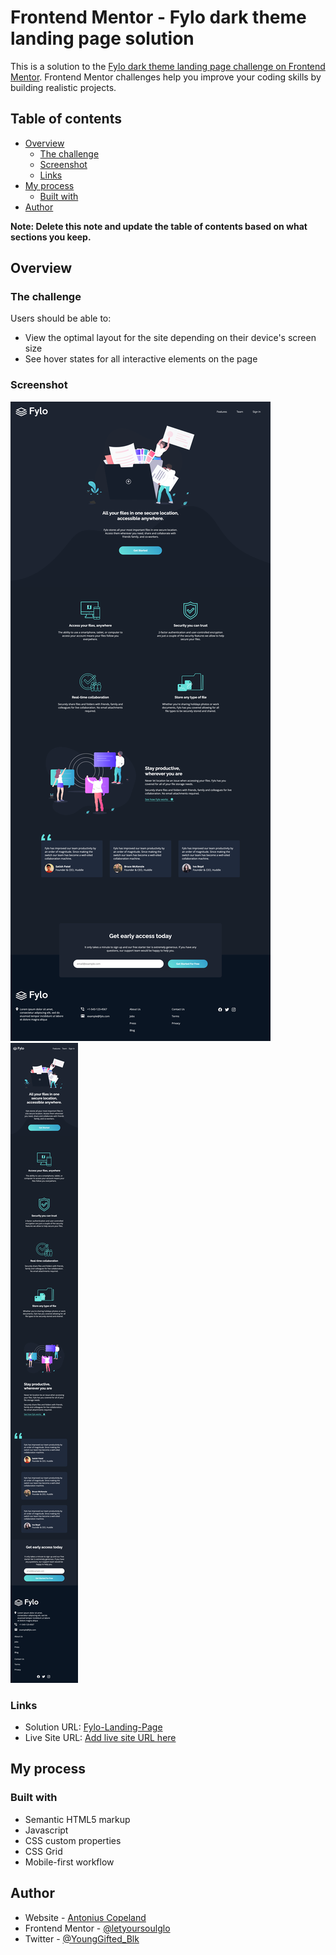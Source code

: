 # Frontend Mentor - Fylo dark theme landing page solution

This is a solution to the [Fylo dark theme landing page challenge on Frontend Mentor](https://www.frontendmentor.io/challenges/fylo-dark-theme-landing-page-5ca5f2d21e82137ec91a50fd). Frontend Mentor challenges help you improve your coding skills by building realistic projects.

## Table of contents

- [Overview](#overview)
  - [The challenge](#the-challenge)
  - [Screenshot](#screenshot)
  - [Links](#links)
- [My process](#my-process)
  - [Built with](#built-with)
- [Author](#author)


**Note: Delete this note and update the table of contents based on what sections you keep.**

## Overview

### The challenge

Users should be able to:

- View the optimal layout for the site depending on their device's screen size
- See hover states for all interactive elements on the page

### Screenshot

![Desktop](./images/fylo-dark-theme-landing-page-desktop.png)
![Mobile](./images/fylo-dark-theme-landing-page-mobile.png)

### Links

- Solution URL: [Fylo-Landing-Page](https://letyoursoulglo.github.io/Fylo-Dark-Theme-Landing-Page/)
- Live Site URL: [Add live site URL here](https://your-live-site-url.com)

## My process

### Built with

- Semantic HTML5 markup
- Javascript
- CSS custom properties
- CSS Grid
- Mobile-first workflow

## Author

- Website - [Antonius Copeland](https://antcopeland.carrd.co/)
- Frontend Mentor - [@letyoursoulglo](https://www.frontendmentor.io/profile/letyoursoulglo)
- Twitter - [@YoungGifted_Blk](https://twitter.com/YoungGifted_Blk)
